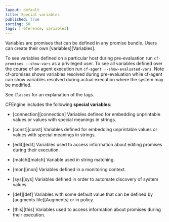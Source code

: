 ```yaml
---
layout: default
title: Special variables
published: true
sorting: 50
tags: [reference, variables]
---
```


Variables are promises that can be defined in any promise bundle. Users can create their
own [variables][Variables].

To see variables defined on a particular host during pre-evaluation run
`cf-promises --show-vars` as a privileged user. To see all variables defined
over the course of an agent execution run `cf-agent --show-evaluated-vars`. Note
cf-promises shows variables resolved during pre-evaluation while cf-agent can
show variables resolved during actual execution where the system may be
modified.

See `Classes` for an explanation of the tags.

CFEngine includes the following **special variables**:

* [connection][connection]
Variables defined for embedding unprintable values or values with special meanings
in strings.

* [const][const]
Variables defined for embedding unprintable values or values with special meanings
in strings.

* [edit][edit]
Variables used to access information about editing promises during their execution.

* [match][match]
Variable used in string matching.

* [mon][mon]
Variables defined in a monitoring context.

* [sys][sys]
Variables defined in order to automate discovery of system values.

* [def][def]
Variables with some default value that can be defined by [augments file][Augments] or in policy.

* [this][this]
Variables used to access information about promises during their execution.
